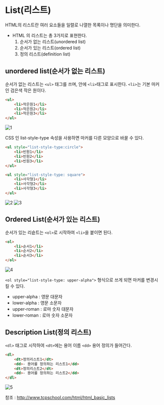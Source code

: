 # List(리스트)

HTML의 리스트란 여러 요소들을 일렬로 나열한 목록이나 명단을 의미한다.

+ HTML 의 리스트는 총 3가지로 표현한다.
    1. 순서가 없는 리스트(unordered list)
    2. 순서가 있는 리스트(ordered list)
    3. 정의 리스트(definition list)


## unordered list(순서가 없는 리스트)

순서가 없는 리스트는 `<ul>` 태그를 쓰며, 안에 `<li>`태그로 표시한다.
`<li>`는 기본 마커인 검은색 작은 원이다.

```html
<ul>
    <li>작은원1</li>
    <li>작은원2</li>
    <li>작은원3</li>
</ul>
```

![1](https://user-images.githubusercontent.com/38696775/153859980-cb8a5c02-7eb2-4502-b29b-92fd72da1c3b.png)


CSS 인 list-style-type 속성을 사용하면 마커를 다른 모양으로 바꿀 수 있다.
```html
<ul style="list-style-type:circle">
    <li>빈원1</li>
    <li>빈원2</li>
    <li>빈원3</li>
</ul>

<ul style="list-style-type: square">
    <li>사각형1</li>
    <li>사각형2</li>
    <li>사각형3</li>
</ul>
```
![2](https://user-images.githubusercontent.com/38696775/153860000-1afa4a6a-5178-4337-adc7-779c463afb93.png)
![3](https://user-images.githubusercontent.com/38696775/153860008-ec9d66a3-3f05-4667-b5f1-0cb9844bed7b.png)



## Ordered List(순서가 있는 리스트)

순서가 있는 리슽트는 `<ol>`로 시작하여 `<li>`을 붙이면 된다.

```html
<ol>
    <li>순서1</li>
    <li>순서2</li>
    <li>순서3</li>
</ol>
```

![4](https://user-images.githubusercontent.com/38696775/153860029-dc4f2a1c-b49b-4a3c-8211-edce53930cac.png)


`<ol style="list-style-type: upper-alpha">` 형식으로 쓰게 되면 마커를 변경시킬 수 있다.
+ upper-alpha : 영문 대문자
+ lower-alpha : 영문 소문자
+ upper-roman : 로마 숫자 대문자
+ lower-roman : 로마 숫자 소문자


## Description List(정의 리스트)

`<dl>` 태그로 시작하여 `<dt>`에는 용어 이름 `<dd>` 용어 정의가 들어간다.

```html
<dl>
    <dt>정의리스트1</dt>
    <dd>- 용어를 정의하는 리스트1</dd>
    <dt>정의리스트2</dt>
    <dd>- 용어를 정의하는 리스트2</dd>
</dl>
```

![5](https://user-images.githubusercontent.com/38696775/153860042-7ef2af6d-c171-4a5b-bd81-8f4101fc8e88.png)



참조 : http://www.tcpschool.com/html/html_basic_lists
